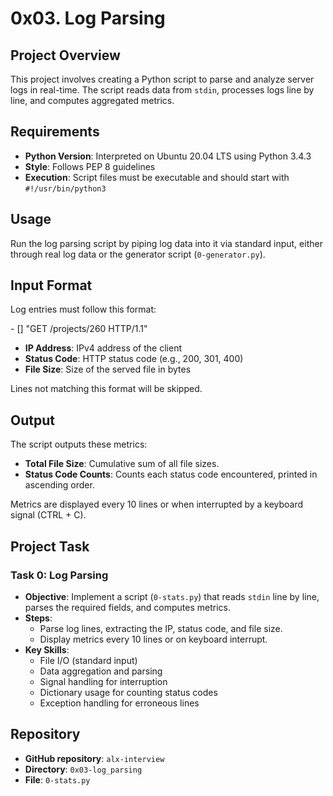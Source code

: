 # 0x03. Log Parsing

## Project Overview

This project involves creating a Python script to parse and analyze server logs in real-time. The script reads data from `stdin`, processes logs line by line, and computes aggregated metrics.

## Requirements

- **Python Version**: Interpreted on Ubuntu 20.04 LTS using Python 3.4.3
- **Style**: Follows PEP 8 guidelines
- **Execution**: Script files must be executable and should start with `#!/usr/bin/python3`

## Usage

Run the log parsing script by piping log data into it via standard input, either through real log data or the generator script (`0-generator.py`).

## Input Format

Log entries must follow this format:

<IP Address> - [<date>] "GET /projects/260 HTTP/1.1" <status code> <file size>


- **IP Address**: IPv4 address of the client
- **Status Code**: HTTP status code (e.g., 200, 301, 400)
- **File Size**: Size of the served file in bytes

Lines not matching this format will be skipped.

## Output

The script outputs these metrics:
- **Total File Size**: Cumulative sum of all file sizes.
- **Status Code Counts**: Counts each status code encountered, printed in ascending order.

Metrics are displayed every 10 lines or when interrupted by a keyboard signal (CTRL + C).

## Project Task

### Task 0: Log Parsing

- **Objective**: Implement a script (`0-stats.py`) that reads `stdin` line by line, parses the required fields, and computes metrics.
- **Steps**:
  - Parse log lines, extracting the IP, status code, and file size.
  - Display metrics every 10 lines or on keyboard interrupt.
- **Key Skills**:
  - File I/O (standard input)
  - Data aggregation and parsing
  - Signal handling for interruption
  - Dictionary usage for counting status codes
  - Exception handling for erroneous lines

## Repository

- **GitHub repository**: `alx-interview`
- **Directory**: `0x03-log_parsing`
- **File**: `0-stats.py`

